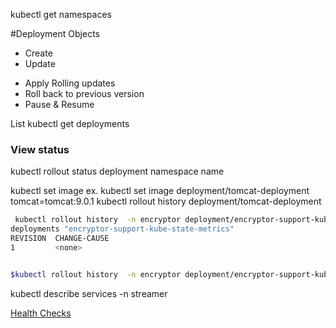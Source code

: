  kubectl get namespaces

#Deployment Objects
- Create
- Update
* Apply Rolling updates
* Roll back to previous version
* Pause & Resume


List
kubectl get deployments

### View status 
kubectl rollout status deployment namespace name

kubectl set image
ex. 
kubectl set image deployment/tomcat-deployment tomcat=tomcat:9.0.1
kubectl rollout history deployment/tomcat-deployment
```sh
 kubectl rollout history  -n encryptor deployment/encryptor-support-kube-state-metrics
deployments "encryptor-support-kube-state-metrics"
REVISION  CHANGE-CAUSE
1         <none>


$kubectl rollout history  -n encryptor deployment/encryptor-support-kube-state-metrics --revision=1
```


kubectl describe services -n streamer


[Health Checks](TomcatDeployment/HealthChecking.md)

